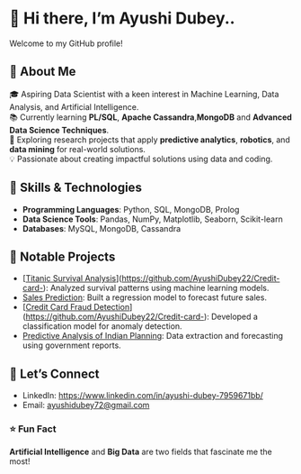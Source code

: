 # 👋 Hi there, I’m Ayushi Dubey.. 

Welcome to my GitHub profile!  

## 🚀 About Me  
🎓 Aspiring Data Scientist with a keen interest in Machine Learning, Data Analysis, and Artificial Intelligence.  
📚 Currently learning **PL/SQL**, **Apache Cassandra**,**MongoDB** and **Advanced Data Science Techniques**.  
🔭 Exploring research projects that apply **predictive analytics**, **robotics**, and **data mining** for real-world solutions.  
💡 Passionate about creating impactful solutions using data and coding.  

## 🌟 Skills & Technologies  
- **Programming Languages**: Python, SQL, MongoDB,  Prolog  
- **Data Science Tools**: Pandas, NumPy, Matplotlib, Seaborn, Scikit-learn  
- **Databases**: MySQL, MongoDB, Cassandra  

## 📂 Notable Projects  
- [[Titanic Survival Analysis](https://github.com/yourusername/titanic-analysis)](https://github.com/AyushiDubey22/Credit-card-): Analyzed survival patterns using machine learning models.  
- [Sales Prediction](https://github.com/yourusername/sales-prediction): Built a regression model to forecast future sales.  
- [[Credit Card Fraud Detection](https://github.com/yourusername/credit-card-fraud)](https://github.com/AyushiDubey22/Credit-card-): Developed a classification model for anomaly detection.  
- [Predictive Analysis of Indian Planning](https://github.com/yourusername/indian-planning-predictive-analysis): Data extraction and forecasting using government reports.


## 🤝 Let’s Connect  
- LinkedIn: https://www.linkedin.com/in/ayushi-dubey-7959671bb/
- Email: ayushidubey72@gmail.com
  
### ⭐ Fun Fact  
**Artificial Intelligence** and **Big Data** are two fields that fascinate me the most!  

